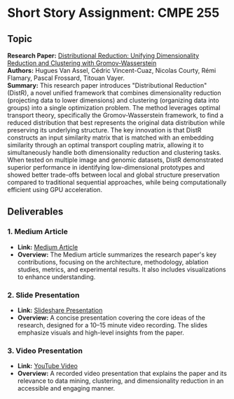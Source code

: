 # Short Story Assignment: CMPE 255

## Topic

**Research Paper:** [Distributional Reduction: Unifying Dimensionality Reduction and Clustering with Gromov-Wasserstein](https://arxiv.org/abs/2402.02239)  
**Authors:** Hugues Van Assel, Cédric Vincent-Cuaz, Nicolas Courty, Rémi Flamary, Pascal Frossard, Titouan Vayer.  
**Summary:** This research paper introduces "Distributional Reduction" (DistR), a novel unified framework that combines dimensionality reduction (projecting data to lower dimensions) and clustering (organizing data into groups) into a single optimization problem. The method leverages optimal transport theory, specifically the Gromov-Wasserstein framework, to find a reduced distribution that best represents the original data distribution while preserving its underlying structure. The key innovation is that DistR constructs an input similarity matrix that is matched with an embedding similarity through an optimal transport coupling matrix, allowing it to simultaneously handle both dimensionality reduction and clustering tasks. When tested on multiple image and genomic datasets, DistR demonstrated superior performance in identifying low-dimensional prototypes and showed better trade-offs between local and global structure preservation compared to traditional sequential approaches, while being computationally efficient using GPU acceleration.

## Deliverables

### 1. Medium Article

- **Link:** [Medium Article](https://medium.com/@pns00911/distributional-reduction-a-novel-framework-unifying-dimensionality-reduction-and-clustering-0a5b3430d0bf)
- **Overview:** The Medium article summarizes the research paper's key contributions, focusing on the architecture, methodology, ablation studies, metrics, and experimental results. It also includes visualizations to enhance understanding.

### 2. Slide Presentation

- **Link:** [Slideshare Presentation](#)
- **Overview:** A concise presentation covering the core ideas of the research, designed for a 10–15 minute video recording. The slides emphasize visuals and high-level insights from the paper.

### 3. Video Presentation

- **Link:** [YouTube Video](#)
- **Overview:** A recorded video presentation that explains the paper and its relevance to data mining, clustering, and dimensionality reduction in an accessible and engaging manner.
